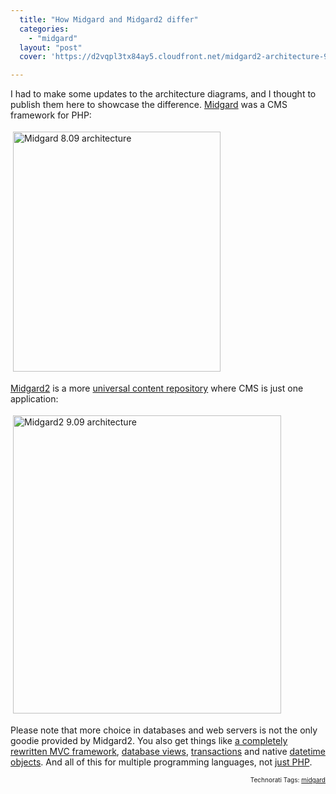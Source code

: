 ```yaml
---
  title: "How Midgard and Midgard2 differ"
  categories: 
    - "midgard"
  layout: "post"
  cover: 'https://d2vqpl3tx84ay5.cloudfront.net/midgard2-architecture-909.png'

---
```

<p>
I had to make some updates to the architecture diagrams, and I thought to publish them here to showcase the difference. <a href="http://www.midgard-project.org/midgard/8.09/">Midgard</a> was a CMS framework for PHP:
</p><p>
<img src="https://d2vqpl3tx84ay5.cloudfront.net/midgard-architecture-809.png" height="384" width="332" border="0" hspace="4" vspace="4" alt="Midgard 8.09 architecture" title="Midgard 8.09 architecture" />
</p><p>
<a href="http://www.midgard2.org/">Midgard2</a> is a more <a href="http://bergie.iki.fi/blog/why_you_should_use_a_content_repository_for_your_application/">universal content repository</a> where CMS is just one application:
</p><p>
<img src="https://d2vqpl3tx84ay5.cloudfront.net/midgard2-architecture-909.png" height="477" width="429" border="0" hspace="4" vspace="4" alt="Midgard2 9.09 architecture" title="Midgard2 9.09 architecture" />
</p><p>
Please note that more choice in databases and web servers is not the only goodie provided by Midgard2. You also get things like <a href="http://bergie.iki.fi/blog/some_plans_for_midcom_3/">a completely rewritten MVC framework</a>, <a href="http://blogs.nemein.com/people/piotras/view/1246881867.html">database views</a>, <a href="http://blogs.nemein.com/people/piotras/view/1246966442.html">transactions</a> and native <a href="http://blogs.nemein.com/people/piotras/view/1232642360.html">datetime objects</a>. And all of this for multiple programming languages, not <a href="http://bergie.iki.fi/blog/midgard_2-more_than_just_php-more_than_just_cms/">just PHP</a>.
</p>
<p style="text-align:right;font-size:10px;">Technorati Tags: <a href="http://www.technorati.com/tag/midgard" rel="tag">midgard</a></p>

